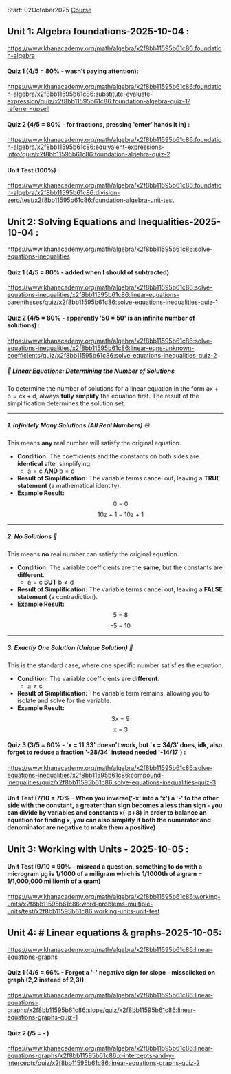 Start: 02October2025
[Course](https://www.khanacademy.org/math/algebra)

## Unit 1: Algebra foundations-2025-10-04 :
https://www.khanacademy.org/math/algebra/x2f8bb11595b61c86:foundation-algebra
#### Quiz 1 (4/5 = 80% - wasn't paying attention):
https://www.khanacademy.org/math/algebra/x2f8bb11595b61c86:foundation-algebra/x2f8bb11595b61c86:substitute-evaluate-expression/quiz/x2f8bb11595b61c86:foundation-algebra-quiz-1?referrer=upsell
#### Quiz 2 (4/5 = 80% - for fractions, pressing 'enter' hands it in) :
https://www.khanacademy.org/math/algebra/x2f8bb11595b61c86:foundation-algebra/x2f8bb11595b61c86:equivalent-expressions-intro/quiz/x2f8bb11595b61c86:foundation-algebra-quiz-2
#### Unit Test (100%) :
https://www.khanacademy.org/math/algebra/x2f8bb11595b61c86:foundation-algebra/x2f8bb11595b61c86:division-zero/test/x2f8bb11595b61c86:foundation-algebra-unit-test
## Unit 2: Solving Equations and Inequalities-2025-10-04 :
https://www.khanacademy.org/math/algebra/x2f8bb11595b61c86:solve-equations-inequalities
#### Quiz 1 (4/5 = 80% - added when I should of subtracted):
https://www.khanacademy.org/math/algebra/x2f8bb11595b61c86:solve-equations-inequalities/x2f8bb11595b61c86:linear-equations-parentheses/quiz/x2f8bb11595b61c86:solve-equations-inequalities-quiz-1
#### Quiz 2 (4/5 = 80% - apparently '50 = 50' is an infinite number of solutions) :
https://www.khanacademy.org/math/algebra/x2f8bb11595b61c86:solve-equations-inequalities/x2f8bb11595b61c86:linear-eqns-unknown-coefficients/quiz/x2f8bb11595b61c86:solve-equations-inequalities-quiz-2
##### 🎯 Linear Equations: Determining the Number of Solutions

To determine the number of solutions for a linear equation in the form $\text{ax} + \text{b} = \text{cx} + \text{d}$, always **fully simplify** the equation first. The result of the simplification determines the solution set.

---

##### 1. Infinitely Many Solutions (All Real Numbers) ♾️

This means **any** real number will satisfy the original equation.

* **Condition:** The coefficients and the constants on both sides are **identical** after simplifying.
    * $\text{a} = \text{c}$ **AND** $\text{b} = \text{d}$
* **Result of Simplification:** The variable terms cancel out, leaving a **TRUE statement** (a mathematical identity).
* **Example Result:**
    $$\text{0 = 0}$$
    $$\text{10z + 1 = 10z + 1}$$

---

##### 2. No Solutions 🚫

This means **no** real number can satisfy the original equation.

* **Condition:** The variable coefficients are the **same**, but the constants are **different**.
    * $\text{a} = \text{c}$ **BUT** $\text{b} \ne \text{d}$
* **Result of Simplification:** The variable terms cancel out, leaving a **FALSE statement** (a contradiction).
* **Example Result:**
    $$\text{5 = 8}$$
    $$\text{-5 = 10}$$

---

##### 3. Exactly One Solution (Unique Solution) 🎯

This is the standard case, where one specific number satisfies the equation.

* **Condition:** The variable coefficients are **different**.
    * $\text{a} \ne \text{c}$
* **Result of Simplification:** The variable term remains, allowing you to isolate and solve for the variable.
* **Example Result:**
    $$\text{3x = 9}$$
    $$\text{x = 3}$$
#### Quiz 3 (3/5 = 60% - 'x = 11.33' doesn't work, but 'x = 34/3' does, idk, also forgot to reduce a fraction '-28/34' instead needed '-14/17') :
https://www.khanacademy.org/math/algebra/x2f8bb11595b61c86:solve-equations-inequalities/x2f8bb11595b61c86:compound-inequalities/quiz/x2f8bb11595b61c86:solve-equations-inequalities-quiz-3
#### Unit Test (7/10 = 70% - When you inverse('-x' into a 'x') a '-' to the other side with the constant, a greater than sign becomes a less than sign - you can divide by variables and constants x(-p+8) in order to balance an equation for finding x, you can also simplify if both the numerator and denominator are negative to make them a positive)
## Unit 3: Working with Units - 2025-10-05 :
#### Unit Test (9/10 = 90% - misread a question, something to do with a microgram μg is 1/1000 of a miligram which is 1/1000th of a gram = 1/1,000,000 millionth of a gram)
https://www.khanacademy.org/math/algebra/x2f8bb11595b61c86:working-units/x2f8bb11595b61c86:word-problems-multiple-units/test/x2f8bb11595b61c86:working-units-unit-test
## Unit 4: # Linear equations & graphs-2025-10-05:
https://www.khanacademy.org/math/algebra/x2f8bb11595b61c86:linear-equations-graphs
#### Quiz 1 (4/6 = 66% - Forgot a '-' negative sign for slope - missclicked on graph (2,2 instead of 2,3))
https://www.khanacademy.org/math/algebra/x2f8bb11595b61c86:linear-equations-graphs/x2f8bb11595b61c86:slope/quiz/x2f8bb11595b61c86:linear-equations-graphs-quiz-1
#### Quiz 2 (/5 =  - )
https://www.khanacademy.org/math/algebra/x2f8bb11595b61c86:linear-equations-graphs/x2f8bb11595b61c86:x-intercepts-and-y-intercepts/quiz/x2f8bb11595b61c86:linear-equations-graphs-quiz-2
